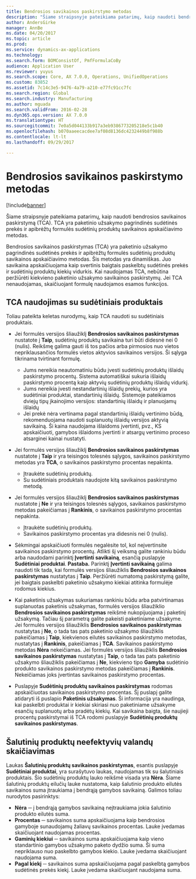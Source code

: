 ```yaml
---
title: Bendrosios savikainos paskirstymo metodas
description: "Šiame straipsnyje pateikiama patarimų, kaip naudoti bendrosios savikainos paskirstymą (TCA). TCA yra paketinio užsakymo pagrindinės sudėtinės prekės ir apibrėžtų formulės sudėtinių produktų savikainos apskaičiavimo metodas."
author: AndersGirke
manager: AnnBe
ms.date: 04/20/2017
ms.topic: article
ms.prod: 
ms.service: dynamics-ax-applications
ms.technology: 
ms.search.form: BOMConsistOf, PmfFormulaCoBy
audience: Application User
ms.reviewer: yuyus
ms.search.scope: Core, AX 7.0.0, Operations, UnifiedOperations
ms.custom: 83852
ms.assetid: 7c14c3e5-9476-4a79-a210-e77fc91cc7fc
ms.search.region: Global
ms.search.industry: Manufacturing
ms.author: mguada
ms.search.validFrom: 2016-02-28
ms.dyn365.ops.version: AX 7.0.0
ms.translationtype: HT
ms.sourcegitcommit: 7e0a5d044133b917a3eb9386773205218e5c1b40
ms.openlocfilehash: b070aaeecacdee7af08d8136dc4232449b8f988b
ms.contentlocale: lt-lt
ms.lasthandoff: 09/29/2017

---
```


# <a name="total-cost-allocation-method"></a>Bendrosios savikainos paskirstymo metodas

[!include[banner](../includes/banner.md)]


Šiame straipsnyje pateikiama patarimų, kaip naudoti bendrosios savikainos paskirstymą (TCA). TCA yra paketinio užsakymo pagrindinės sudėtinės prekės ir apibrėžtų formulės sudėtinių produktų savikainos apskaičiavimo metodas.

Bendrosios savikainos paskirstymas (TCA) yra paketinio užsakymo pagrindinės sudėtinės prekės ir apibrėžtų formulės sudėtinių produktų savikainos apskaičiavimo metodas. Šis metodas yra dinamiškas. Juo savikaina apskaičiuojama kaip svertinis baigtais paskelbtų sudėtinės prekės ir sudėtinių produktų kiekių vidurkis. Kai naudojamas TCA, nebūtina peržiūrėti kiekvieno paketinio užsakymo savikainos paskirstymų. Jei TCA nenaudojamas, skaičiuojant formulę naudojamos esamos funkcijos.

## <a name="using-tca-for-coproducts"></a>TCA naudojimas su sudėtiniais produktais
Toliau pateikta keletas nurodymų, kaip TCA naudoti su sudėtiniais produktais.

-   Jei formulės versijos šliaužiklį **Bendrosios savikainos paskirstymas** nustatote į **Taip**, sudėtinių produktų savikaina turi būti didesnė nei 0 (nulis). Reikšmę galima gauti iš tos pačios arba pirmosios nuo vietos nepriklausančios formulės vietos aktyvios savikainos versijos. Ši sąlyga tikrinama tvirtinant formulę.

    -   Jums nereikia neautomatiniu būdu įvesti sudėtinių produktų išlaidų paskirstymo procentų. Sistema automatiškai sukuria išlaidų paskirstymo procentą kaip aktyvių sudėtinių produktų išlaidų vidurkį. 
    -   Jums nereikia įvesti nestandartinių išlaidų prekių, kurios yra sudėtiniai produktai, standartinių išlaidų. Sistemoje pateikiamos dviejų tipų įkainojimo versijos: standartinių išlaidų ir planuojamų išlaidų 
    -   Jei prekė nėra vertinama pagal standartinių išlaidų vertinimo būdą, rekomenduojama naudoti suplanuotų išlaidų versijos aktyvią savikainą. Ši kaina naudojama išlaidoms įvertinti, pvz., KS apskaičiuoti, gamybos išlaidoms įvertinti ir atsargų vertinimo proceso atsarginei kainai nustatyti. 

-   Jei formulės versijos šliaužiklį **Bendrosios savikainos paskirstymas** nustatote į **Taip** ir yra teisingos tolesnės sąlygos, savikainos paskirstymo metodas yra **TCA**, o savikainos paskirstymo procentas nepakinta.
    -   Įtraukėte sudėtinių produktų.
    -   Su sudėtiniais produktais naudojote kitą savikainos paskirstymo metodą.
-   Jei formulės versijos šliaužiklį **Bendrosios savikainos paskirstymas** nustatote į **Ne** ir yra teisingos tolesnės sąlygos, savikainos paskirstymo metodas pakeičiamas į **Rankinis**, o savikainos paskirstymo procentas nepakinta.
    -   Įtraukėte sudėtinių produktų.
    -   Savikainos paskirstymo procentas yra didesnis nei 0 (nulis).
-   Sėkmingai apskaičiuoti formulės negalėsite tol, kol neįvertinsite savikainos paskirstymo procentų. Atlikti šį veiksmą galite rankiniu būdu arba naudodami parinktį **Įvertinti savikainą**, esančią puslapyje **Sudėtiniai produktai**. **Pastaba.** Parinktį **Įvertinti savikainą** galima naudoti tik tada, kai formulės versijos šliaužiklis **Bendrosios savikainos paskirstymas** nustatytas į **Taip**. Peržiūrėti numatomą paskirstymą galite, jei baigtais paskelbti paketinio užsakymo kiekiai atitinka formulėje rodomus kiekius.
-   Kai paketinis užsakymas sukuriamas rankiniu būdu arba patvirtinamas suplanuotas paketinis užsakymas, formulės versijos šliaužiklio **Bendrosios savikainos paskirstymas** reikšmė nukopijuojama į paketinį užsakymą. Tačiau šį parametrą galite pakeisti paketiniame užsakyme. Jei formulės versijos šliaužiklis **Bendrosios savikainos paskirstymas** nustatytas į **Ne**, o tada tas pats paketinio užsakymo šliaužiklis pakeičiamas į **Taip**, kiekvienos eilutės savikainos paskirstymo metodas, nustatytas į **Rankinis**, pakeičiamas į **TCA**. Savikainos paskirstymo metodas **Nėra** nekeičiamas. Jei formulės versijos šliaužiklis **Bendrosios savikainos paskirstymas** nustatytas į **Taip**, o tada tas pats paketinio užsakymo šliaužiklis pakeičiamas į **Ne**, kiekvieno tipo **Gamyba** sudėtinio produkto savikainos paskirstymo metodas pakeičiamas į **Rankinis**. Nekeičiamas joks įvertintas savikainos paskirstymo procentas.
-   Puslapyje **Sudėtinių produktų savikainos paskirstymas** rodomas apskaičiuotas savikainos paskirstymo procentas. Šį puslapį galite atidaryti iš puslapio **Paketinis užsakymas**. Ši informacija yra naudinga, kai paskelbti produktai ir kiekiai skiriasi nuo paketiniame užsakyme esančių suplanuotų arba pradėtų kiekių. Kai savikaina baigta, šie naujieji procentų paskirstymai iš TCA rodomi puslapyje **Sudėtinių produktų savikainos paskirstymas**.

## <a name="calculating-the-burden-for-byproducts"></a>Šalutinių produktų neefektyvių valandų skaičiavimas
Laukas **Šalutinių produktų savikainos paskirstymas**, esantis puslapyje **Sudėtiniai produktai**, yra surašytuvo laukas, naudojamas tik su šalutiniais produktais. Šio sudėtinių produktų lauko reikšmė visada yra **Nėra**. Šiame šalutinių produktų eilučių lauke nustatoma, kaip šalutinio produkto eilutės savikainos suma įtraukiama į bendrąją gamybos savikainą. Galimos toliau nurodytos pasirinktys:

-   **Nėra** ─ į bendrąją gamybos savikainą neįtraukiama jokia šalutinio produkto eilutės suma.
-   **Procentas** ─ savikainos suma apskaičiuojama kaip bendrosios gamyboje sunaudojamų žaliavų savikainos procentas. Lauke įvedamas skaičiuojant naudojamas procentas.
-   **Gaminių kiekiui** ─ savikainos suma apskaičiuojama kaip vieno standartinio gamybos užsakymo paketo dydžio suma. Ši suma nepriklauso nuo paskelbto gamybos kiekio. Lauke įvedama skaičiuojant naudojama suma.
-   **Pagal kiekį** ─ savikainos suma apskaičiuojama pagal paskelbtą gamybos sudėtinės prekės kiekį. Lauke įvedama skaičiuojant naudojama suma.





